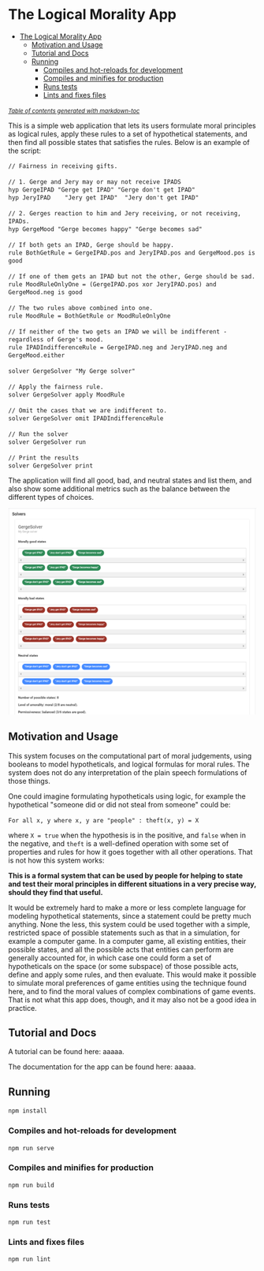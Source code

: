 # The Logical Morality App

- [The Logical Morality App](#the-logical-morality-app)
  * [Motivation and Usage](#motivation-and-usage)
  * [Tutorial and Docs](#tutorial-and-docs)
  * [Running](#running)
    + [Compiles and hot-reloads for development](#compiles-and-hot-reloads-for-development)
    + [Compiles and minifies for production](#compiles-and-minifies-for-production)
    + [Runs tests](#runs-tests)
    + [Lints and fixes files](#lints-and-fixes-files)

<small><i><a href='http://ecotrust-canada.github.io/markdown-toc/'>Table of contents generated with markdown-toc</a></i></small>

This is a simple web application that lets its users formulate moral principles as logical rules, apply these rules to a set of hypothetical statements, and then find all possible states that satisfies the rules. Below is an example of the script:

```
// Fairness in receiving gifts.

// 1. Gerge and Jery may or may not receive IPADS
hyp GergeIPAD "Gerge get IPAD" "Gerge don't get IPAD"
hyp JeryIPAD 	"Jery get IPAD"  "Jery don't get IPAD"

// 2. Gerges reaction to him and Jery receiving, or not receiving, IPADs.
hyp GergeMood "Gerge becomes happy" "Gerge becomes sad"

// If both gets an IPAD, Gerge should be happy.
rule BothGetRule = GergeIPAD.pos and JeryIPAD.pos and GergeMood.pos is good

// If one of them gets an IPAD but not the other, Gerge should be sad.
rule MoodRuleOnlyOne = (GergeIPAD.pos xor JeryIPAD.pos) and GergeMood.neg is good

// The two rules above combined into one.
rule MoodRule = BothGetRule or MoodRuleOnlyOne

// If neither of the two gets an IPAD we will be indifferent - regardless of Gerge's mood.
rule IPADIndifferenceRule = GergeIPAD.neg and JeryIPAD.neg and GergeMood.either

solver GergeSolver "My Gerge solver"

// Apply the fairness rule.
solver GergeSolver apply MoodRule

// Omit the cases that we are indifferent to.
solver GergeSolver omit IPADIndifferenceRule

// Run the solver
solver GergeSolver run

// Print the results
solver GergeSolver print
```

The application will find all good, bad, and neutral states and list them, and also show some additional metrics such as the balance between the different types of choices.

![Output image](./docs/img/logmor_app_output1.png)

## Motivation and Usage

This system focuses on the computational part of moral judgements, using booleans to model hypotheticals, and logical formulas for moral rules. The system does not do any interpretation of the plain speech formulations of those things. 

One could imagine formulating hypotheticals using logic, for example the hypothetical "someone did or did not steal from someone" could be:

`For all x, y where x, y are "people" : theft(x, y) = X`

where `X = true` when the hypothesis is in the positive, and `false` when in the negative, and  `theft` is a well-defined operation with some set of properties and rules for how it goes together with all other operations. That is not how this system works:

**This is a formal system that can be used by people for helping to state and test their moral principles in different situations in a very precise way, should they find that useful.**

It would be extremely hard to make a more or less complete language for modeling hypothetical statements, since a statement could be pretty much anything. None the less, this system could be used together with a simple, restricted space of possible statements such as that in a simulation, for example a computer game. In a computer game, all existing entities, their possible states, and all the possible acts that entities can perform are generally accounted for, in which case one could form a set of hypotheticals on the space (or some subspace) of those possible acts, define and apply some rules, and then evaluate. This would make it possible to simulate moral preferences of game entities using the technique found here, and to find the moral values of complex combinations of game events. That is not what this app does, though, and it may also not be a good idea in practice.

## Tutorial and Docs

A tutorial can be found here: aaaaa.

The documentation for the app can be found here: aaaaa.

## Running
```
npm install
```

### Compiles and hot-reloads for development
```
npm run serve
```

### Compiles and minifies for production
```
npm run build
```

### Runs tests
```
npm run test
```

### Lints and fixes files
```
npm run lint
```
